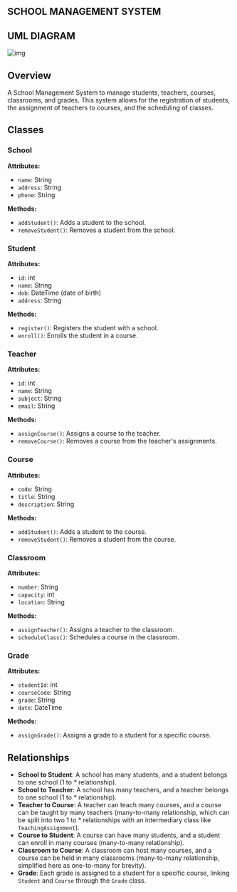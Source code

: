 ## SCHOOL MANAGEMENT SYSTEM
## UML DIAGRAM
![img](https://github.com/mahabubulhasibshawon/DartPractice/assets/96023468/a75ab114-7a62-46fc-83f2-353490625925)


## Overview

A School Management System to manage students, teachers, courses, classrooms, and grades. This system allows for the registration of students, the assignment of teachers to courses, and the scheduling of classes.

## Classes

### School

**Attributes:**
- `name`: String
- `address`: String
- `phone`: String

**Methods:**
- `addStudent()`: Adds a student to the school.
- `removeStudent()`: Removes a student from the school.

### Student

**Attributes:**
- `id`: int
- `name`: String
- `dob`: DateTime (date of birth)
- `address`: String

**Methods:**
- `register()`: Registers the student with a school.
- `enroll()`: Enrolls the student in a course.

### Teacher

**Attributes:**
- `id`: int
- `name`: String
- `subject`: String
- `email`: String

**Methods:**
- `assignCourse()`: Assigns a course to the teacher.
- `removeCourse()`: Removes a course from the teacher's assignments.

### Course

**Attributes:**
- `code`: String
- `title`: String
- `description`: String

**Methods:**
- `addStudent()`: Adds a student to the course.
- `removeStudent()`: Removes a student from the course.

### Classroom

**Attributes:**
- `number`: String
- `capacity`: int
- `location`: String

**Methods:**
- `assignTeacher()`: Assigns a teacher to the classroom.
- `scheduleClass()`: Schedules a course in the classroom.

### Grade

**Attributes:**
- `studentId`: int
- `courseCode`: String
- `grade`: String
- `date`: DateTime

**Methods:**
- `assignGrade()`: Assigns a grade to a student for a specific course.

## Relationships

- **School to Student**: A school has many students, and a student belongs to one school (1 to * relationship).
- **School to Teacher**: A school has many teachers, and a teacher belongs to one school (1 to * relationship).
- **Teacher to Course**: A teacher can teach many courses, and a course can be taught by many teachers (many-to-many relationship, which can be split into two 1 to * relationships with an intermediary class like `TeachingAssignment`).
- **Course to Student**: A course can have many students, and a student can enroll in many courses (many-to-many relationship).
- **Classroom to Course**: A classroom can host many courses, and a course can be held in many classrooms (many-to-many relationship, simplified here as one-to-many for brevity).
- **Grade**: Each grade is assigned to a student for a specific course, linking `Student` and `Course` through the `Grade` class.

